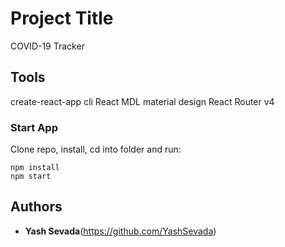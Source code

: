 # Project Title

COVID-19 Tracker

## Tools
create-react-app cli
React MDL material design
React Router v4


### Start App

Clone repo, install, cd into folder and run:

```
npm install
npm start
```

## Authors

* **Yash Sevada**(https://github.com/YashSevada)


